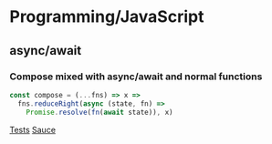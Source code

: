 # Programming/JavaScript

## async/await

### Compose mixed with async/await and normal functions

```js
const compose = (...fns) => x =>
  fns.reduceRight(async (state, fn) =>
    Promise.resolve(fn(await state)), x)
```

[Tests](https://codepen.io/ninetails/pen/zjJZgg)
[Sauce](https://www.reddit.com/r/javascript/comments/71n1lx/using_lodash_flow_or_compose_with_asynchronous/)
